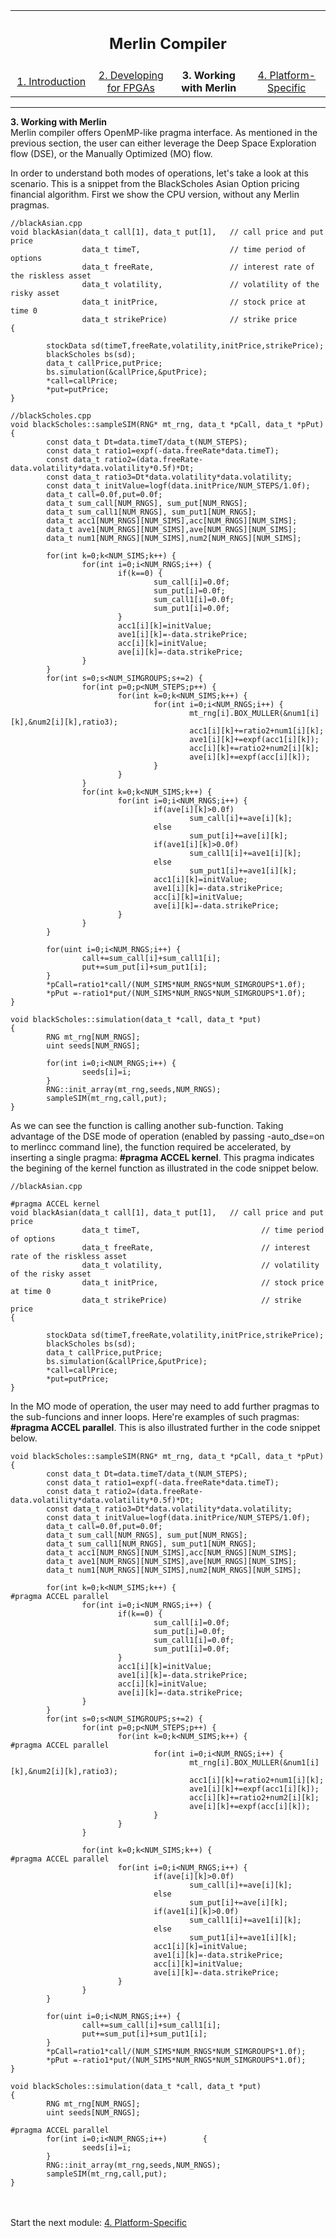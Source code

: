 <table style="width:100%">
  <tr>
    <th width="100%" colspan="6"><h2>Merlin Compiler</h2></th>
  </tr>
  <tr>
    <td width="20%" align="center"><a href="README.md">1. Introduction</a></td>
    <td width="20%" align="center"><a href="DEVELOPING_FOR_FPGA.md">2. Developing for FPGAs</a></td> 
    <td width="20%" align="center"><b>3. Working with Merlin</b></td>
    <td width="20%" align="center"><a href="PLATFORM_SPECIFIC.md">4. Platform-Specific</a></td>
   </tr>
</table>

---------------------------------------
**3. Working with Merlin**<br>
Merlin compiler offers OpenMP-like pragma interface. As mentioned in the previous section, the user can either leverage the Deep Space Exploration flow (DSE), or the Manually Optimized (MO) flow.

In order to understand both modes of operations, let's take a look at this scenario. This is a snippet from the BlackScholes Asian Option pricing financial algorithm. First we show the CPU version, without any Merlin pragmas.

```
//blackAsian.cpp
void blackAsian(data_t call[1], data_t put[1],   // call price and put price
                data_t timeT,                    // time period of options
                data_t freeRate,                 // interest rate of the riskless asset
                data_t volatility,               // volatility of the risky asset
                data_t initPrice,                // stock price at time 0
                data_t strikePrice)              // strike price
{

        stockData sd(timeT,freeRate,volatility,initPrice,strikePrice);
        blackScholes bs(sd);
        data_t callPrice,putPrice;
        bs.simulation(&callPrice,&putPrice);
        *call=callPrice;
        *put=putPrice;
}
```
```
//blackScholes.cpp
void blackScholes::sampleSIM(RNG* mt_rng, data_t *pCall, data_t *pPut)
{
        const data_t Dt=data.timeT/data_t(NUM_STEPS);
        const data_t ratio1=expf(-data.freeRate*data.timeT);
        const data_t ratio2=(data.freeRate-data.volatility*data.volatility*0.5f)*Dt;
        const data_t ratio3=Dt*data.volatility*data.volatility;
        const data_t initValue=logf(data.initPrice/NUM_STEPS/1.0f);
        data_t call=0.0f,put=0.0f;
        data_t sum_call[NUM_RNGS], sum_put[NUM_RNGS];
        data_t sum_call1[NUM_RNGS], sum_put1[NUM_RNGS];
        data_t acc1[NUM_RNGS][NUM_SIMS],acc[NUM_RNGS][NUM_SIMS];
        data_t ave1[NUM_RNGS][NUM_SIMS],ave[NUM_RNGS][NUM_SIMS];
        data_t num1[NUM_RNGS][NUM_SIMS],num2[NUM_RNGS][NUM_SIMS];

        for(int k=0;k<NUM_SIMS;k++) {
                for(int i=0;i<NUM_RNGS;i++) {
                        if(k==0) {
                                sum_call[i]=0.0f;
                                sum_put[i]=0.0f;
                                sum_call1[i]=0.0f;
                                sum_put1[i]=0.0f;
                        }
                        acc1[i][k]=initValue;
                        ave1[i][k]=-data.strikePrice;
                        acc[i][k]=initValue;
                        ave[i][k]=-data.strikePrice;
                }
        }
        for(int s=0;s<NUM_SIMGROUPS;s+=2) {
                for(int p=0;p<NUM_STEPS;p++) {
                        for(int k=0;k<NUM_SIMS;k++) {
                                for(int i=0;i<NUM_RNGS;i++) {
                                        mt_rng[i].BOX_MULLER(&num1[i][k],&num2[i][k],ratio3);
                                        acc1[i][k]+=ratio2+num1[i][k];
                                        ave1[i][k]+=expf(acc1[i][k]);
                                        acc[i][k]+=ratio2+num2[i][k];
                                        ave[i][k]+=expf(acc[i][k]);
                                }
                        }
                }
                for(int k=0;k<NUM_SIMS;k++) {
                        for(int i=0;i<NUM_RNGS;i++) {
                                if(ave[i][k]>0.0f)
                                        sum_call[i]+=ave[i][k];
                                else
                                        sum_put[i]+=ave[i][k];
                                if(ave1[i][k]>0.0f)
                                        sum_call1[i]+=ave1[i][k];
                                else
                                        sum_put1[i]+=ave1[i][k];
                                acc1[i][k]=initValue;
                                ave1[i][k]=-data.strikePrice;
                                acc[i][k]=initValue;
                                ave[i][k]=-data.strikePrice;
                        }
                }
        }
                           
        for(uint i=0;i<NUM_RNGS;i++) {
                call+=sum_call[i]+sum_call1[i];
                put+=sum_put[i]+sum_put1[i];
        }
        *pCall=ratio1*call/(NUM_SIMS*NUM_RNGS*NUM_SIMGROUPS*1.0f);
        *pPut =-ratio1*put/(NUM_SIMS*NUM_RNGS*NUM_SIMGROUPS*1.0f);
}

void blackScholes::simulation(data_t *call, data_t *put)
{
        RNG mt_rng[NUM_RNGS];
        uint seeds[NUM_RNGS];

        for(int i=0;i<NUM_RNGS;i++) {
                seeds[i]=i;
        }
        RNG::init_array(mt_rng,seeds,NUM_RNGS);
        sampleSIM(mt_rng,call,put);
}
```

As we can see the function is calling another sub-function. Taking advantage of the DSE mode of operation (enabled by passing -auto_dse=on to merlincc command line), the function required be accelerated, by inserting a single pragma: **#pragma ACCEL kernel**. This pragma indicates the begining of the kernel function as illustrated in the code snippet below.

```
//blackAsian.cpp

#pragma ACCEL kernel
void blackAsian(data_t call[1], data_t put[1],   // call price and put price
                data_t timeT,                           // time period of options
                data_t freeRate,                        // interest rate of the riskless asset
                data_t volatility,                      // volatility of the risky asset
                data_t initPrice,                       // stock price at time 0
                data_t strikePrice)                     // strike price
{

        stockData sd(timeT,freeRate,volatility,initPrice,strikePrice);
        blackScholes bs(sd);
        data_t callPrice,putPrice;
        bs.simulation(&callPrice,&putPrice);
        *call=callPrice;
        *put=putPrice;
}

```
In the MO mode of operation, the user may need to add further pragmas to the sub-funcions and inner loops. Here're examples of such pragmas: **#pragma ACCEL parallel**. This is also illustrated further in the code snippet below.

```
void blackScholes::sampleSIM(RNG* mt_rng, data_t *pCall, data_t *pPut)
{
        const data_t Dt=data.timeT/data_t(NUM_STEPS);
        const data_t ratio1=expf(-data.freeRate*data.timeT);
        const data_t ratio2=(data.freeRate-data.volatility*data.volatility*0.5f)*Dt;
        const data_t ratio3=Dt*data.volatility*data.volatility;
        const data_t initValue=logf(data.initPrice/NUM_STEPS/1.0f);
        data_t call=0.0f,put=0.0f;
        data_t sum_call[NUM_RNGS], sum_put[NUM_RNGS];
        data_t sum_call1[NUM_RNGS], sum_put1[NUM_RNGS];
        data_t acc1[NUM_RNGS][NUM_SIMS],acc[NUM_RNGS][NUM_SIMS];
        data_t ave1[NUM_RNGS][NUM_SIMS],ave[NUM_RNGS][NUM_SIMS];
        data_t num1[NUM_RNGS][NUM_SIMS],num2[NUM_RNGS][NUM_SIMS];

        for(int k=0;k<NUM_SIMS;k++) {
#pragma ACCEL parallel
                for(int i=0;i<NUM_RNGS;i++) {
                        if(k==0) {
                                sum_call[i]=0.0f;
                                sum_put[i]=0.0f;
                                sum_call1[i]=0.0f;
                                sum_put1[i]=0.0f;
                        }
                        acc1[i][k]=initValue;
                        ave1[i][k]=-data.strikePrice;
                        acc[i][k]=initValue;
                        ave[i][k]=-data.strikePrice;
                }
        }
        for(int s=0;s<NUM_SIMGROUPS;s+=2) {
                for(int p=0;p<NUM_STEPS;p++) {
                        for(int k=0;k<NUM_SIMS;k++) {
#pragma ACCEL parallel
                                for(int i=0;i<NUM_RNGS;i++) {
                                        mt_rng[i].BOX_MULLER(&num1[i][k],&num2[i][k],ratio3);
                                        acc1[i][k]+=ratio2+num1[i][k];
                                        ave1[i][k]+=expf(acc1[i][k]);
                                        acc[i][k]+=ratio2+num2[i][k];
                                        ave[i][k]+=expf(acc[i][k]);
                                }
                        }
                }
                
                for(int k=0;k<NUM_SIMS;k++) {
#pragma ACCEL parallel
                        for(int i=0;i<NUM_RNGS;i++) {
                                if(ave[i][k]>0.0f)
                                        sum_call[i]+=ave[i][k];
                                else
                                        sum_put[i]+=ave[i][k];
                                if(ave1[i][k]>0.0f)
                                        sum_call1[i]+=ave1[i][k];
                                else
                                        sum_put1[i]+=ave1[i][k];
                                acc1[i][k]=initValue;
                                ave1[i][k]=-data.strikePrice;
                                acc[i][k]=initValue;
                                ave[i][k]=-data.strikePrice;
                        }
                }
        }
                                                                                                
        for(uint i=0;i<NUM_RNGS;i++) {
                call+=sum_call[i]+sum_call1[i];
                put+=sum_put[i]+sum_put1[i];
        }
        *pCall=ratio1*call/(NUM_SIMS*NUM_RNGS*NUM_SIMGROUPS*1.0f);
        *pPut =-ratio1*put/(NUM_SIMS*NUM_RNGS*NUM_SIMGROUPS*1.0f);
}

void blackScholes::simulation(data_t *call, data_t *put)
{
        RNG mt_rng[NUM_RNGS];
        uint seeds[NUM_RNGS];

#pragma ACCEL parallel
        for(int i=0;i<NUM_RNGS;i++)        {
                seeds[i]=i;
        }
        RNG::init_array(mt_rng,seeds,NUM_RNGS);
        sampleSIM(mt_rng,call,put);
}
```

<br>
<br>
Start the next module: <a href="PLATFORM_SPECIFIC.md">4. Platform-Specific</a>
